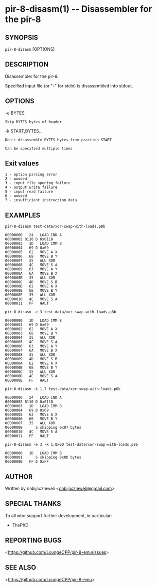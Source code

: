 pir-8-disasm(1) -- Disassembler for the pir-8
=============================================

## SYNOPSIS

`pir-8-disasm` [OPTIONS] <FILE>

## DESCRIPTION

Disassembler for the pir-8.

Specified input file (or "-" for stdin) is disassembled into stdout.

## OPTIONS

  -e BYTES

    Skip BYTES bytes of header

  -k START,BYTES...

    Don't disassemble BYTES bytes from position START

    Can be specified multiple times

## Exit values

    1 - option parsing error
    2 - unused
    3 - input file opening failure
    4 - output write failure
    5 - input read failure
    6 - unused
    7 - insufficient instruction data

## EXAMPLES

  `pir-8-disasm test-data/xor-swap-with-loads.p8b`

    00000000   24   LOAD IND A
    00000002 0110 D 0x0110
    00000003   1D   LOAD IMM B
    00000004   69 D 0x69
    00000005   62   MOVE A X
    00000006   6B   MOVE B Y
    00000007   35   ALU XOR
    00000008   4C   MOVE S A
    00000009   63   MOVE A Y
    0000000A   6A   MOVE B X
    0000000B   35   ALU XOR
    0000000C   4D   MOVE S B
    0000000D   62   MOVE A X
    0000000E   6B   MOVE B Y
    0000000F   35   ALU XOR
    00000010   4C   MOVE S A
    00000011   FF   HALT

  `pir-8-disasm -e 3 test-data/xor-swap-with-loads.p8b`

    00000000   1D   LOAD IMM B
    00000001   69 D 0x69
    00000002   62   MOVE A X
    00000003   6B   MOVE B Y
    00000004   35   ALU XOR
    00000005   4C   MOVE S A
    00000006   63   MOVE A Y
    00000007   6A   MOVE B X
    00000008   35   ALU XOR
    00000009   4D   MOVE S B
    0000000A   62   MOVE A X
    0000000B   6B   MOVE B Y
    0000000C   35   ALU XOR
    0000000D   4C   MOVE S A
    0000000E   FF   HALT

  `pir-8-disasm -k 1,7 test-data/xor-swap-with-loads.p8b`

    00000000   24   LOAD IND A
    00000002 0110 D 0x0110
    00000003   1D   LOAD IMM B
    00000004   69 D 0x69
    00000005   62   MOVE A X
    00000006   6B   MOVE B Y
    00000007   35   ALU XOR
    00000008      S skipping 0x07 bytes
    00000010   4C   MOVE S A
    00000011   FF   HALT

  `pir-8-disasm -e 3 -k 1,0x0D test-data/xor-swap-with-loads.p8b`

    00000000   1D   LOAD IMM B
    00000001      S skipping 0x0D bytes
    0000000E   FF D 0xFF

## AUTHOR

Written by nabijaczleweli &lt;<nabijaczleweli@gmail.com>&gt;

## SPECIAL THANKS

To all who support further development, in particular:

  * ThePhD

## REPORTING BUGS

&lt;<https://github.com/LoungeCPP/pir-8-emu/issues>&gt;

## SEE ALSO

&lt;<https://github.com/LoungeCPP/pir-8-emu>&gt;
